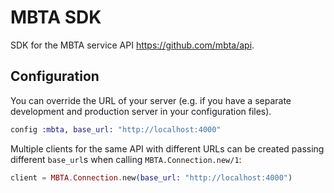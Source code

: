 # MBTA SDK

SDK for the MBTA service API https://github.com/mbta/api.

## Configuration

You can override the URL of your server (e.g. if you have a separate development and production server in your
configuration files).

```elixir
config :mbta, base_url: "http://localhost:4000"
```

Multiple clients for the same API with different URLs can be created passing different `base_url`s when calling
`MBTA.Connection.new/1`:

```elixir
client = MBTA.Connection.new(base_url: "http://localhost:4000")
```